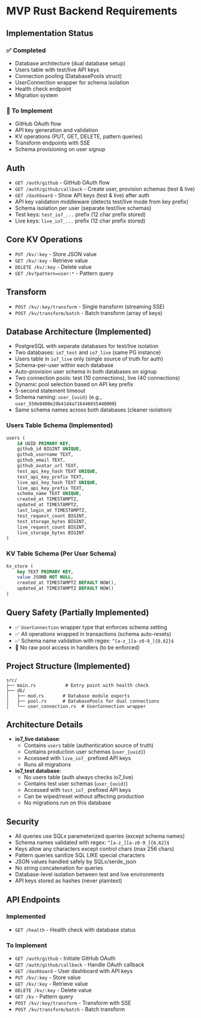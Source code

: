 # MVP Rust Backend Requirements

## Implementation Status

### ✅ Completed
- Database architecture (dual database setup)
- Users table with test/live API keys
- Connection pooling (DatabasePools struct)
- UserConnection wrapper for schema isolation
- Health check endpoint
- Migration system

### 🚧 To Implement
- GitHub OAuth flow
- API key generation and validation
- KV operations (PUT, GET, DELETE, pattern queries)
- Transform endpoints with SSE
- Schema provisioning on user signup

## Auth
- `GET /auth/github` - GitHub OAuth flow
- `GET /auth/github/callback` - Create user, provision schemas (test & live)
- `GET /dashboard` - Show API keys (test & live) after auth
- API key validation middleware (detects test/live mode from key prefix)
- Schema isolation per user (separate test/live schemas)
- Test keys: `test_io7_...` prefix (12 char prefix stored)
- Live keys: `live_io7_...` prefix (12 char prefix stored)

## Core KV Operations
- `PUT /kv/:key` - Store JSON value
- `GET /kv/:key` - Retrieve value
- `DELETE /kv/:key` - Delete value
- `GET /kv?pattern=user:*` - Pattern query

## Transform
- `POST /kv/:key/transform` - Single transform (streaming SSE)
- `POST /kv/transform/batch` - Batch transform (array of keys)

## Database Architecture (Implemented)
- PostgreSQL with separate databases for test/live isolation
- Two databases: `io7_test` and `io7_live` (same PG instance)
- Users table in `io7_live` only (single source of truth for auth)
- Schema-per-user within each database
- Auto-provision user schema in both databases on signup
- Two connection pools: test (10 connections), live (40 connections)
- Dynamic pool selection based on API key prefix
- 5-second statement timeout
- Schema naming: `user_{uuid}` (e.g., `user_550e8400e29b41d4a716446655440000`)
- Same schema names across both databases (cleaner isolation)

### Users Table Schema (Implemented)
```sql
users (
    id UUID PRIMARY KEY,
    github_id BIGINT UNIQUE,
    github_username TEXT,
    github_email TEXT,
    github_avatar_url TEXT,
    test_api_key_hash TEXT UNIQUE,
    test_api_key_prefix TEXT,
    live_api_key_hash TEXT UNIQUE,
    live_api_key_prefix TEXT,
    schema_name TEXT UNIQUE,
    created_at TIMESTAMPTZ,
    updated_at TIMESTAMPTZ,
    last_login_at TIMESTAMPTZ,
    test_request_count BIGINT,
    test_storage_bytes BIGINT,
    live_request_count BIGINT,
    live_storage_bytes BIGINT
)
```

### KV Table Schema (Per User Schema)
```sql
kv_store (
    key TEXT PRIMARY KEY,
    value JSONB NOT NULL,
    created_at TIMESTAMPTZ DEFAULT NOW(),
    updated_at TIMESTAMPTZ DEFAULT NOW()
)
```

## Query Safety (Partially Implemented)
- ✅ `UserConnection` wrapper type that enforces schema setting
- ✅ All operations wrapped in transactions (schema auto-resets)
- ✅ Schema name validation with regex: `^[a-z_][a-z0-9_]{0,62}$`
- 🚧 No raw pool access in handlers (to be enforced)

## Project Structure (Implemented)
```
src/
├── main.rs           # Entry point with health check
├── db/
│   ├── mod.rs       # Database module exports
│   ├── pool.rs      # DatabasePools for dual connections
│   └── user_connection.rs  # UserConnection wrapper
```

## Architecture Details
- **io7_live database**:
  - Contains `users` table (authentication source of truth)
  - Contains production user schemas (`user_{uuid}`)
  - Accessed with `live_io7_` prefixed API keys
  - Runs all migrations
- **io7_test database**:
  - No users table (auth always checks io7_live)
  - Contains test user schemas (`user_{uuid}`)
  - Accessed with `test_io7_` prefixed API keys
  - Can be wiped/reset without affecting production
  - No migrations run on this database

## Security
- All queries use SQLx parameterized queries (except schema names)
- Schema names validated with regex: `^[a-z_][a-z0-9_]{0,62}$`
- Keys allow any characters except control chars (max 256 chars)
- Pattern queries sanitize SQL LIKE special characters
- JSON values handled safely by SQLx/serde_json
- No string concatenation for queries
- Database-level isolation between test and live environments
- API keys stored as hashes (never plaintext)

## API Endpoints

### Implemented
- `GET /health` - Health check with database status

### To Implement
- `GET /auth/github` - Initiate GitHub OAuth
- `GET /auth/github/callback` - Handle OAuth callback
- `GET /dashboard` - User dashboard with API keys
- `PUT /kv/:key` - Store value
- `GET /kv/:key` - Retrieve value
- `DELETE /kv/:key` - Delete value
- `GET /kv` - Pattern query
- `POST /kv/:key/transform` - Transform with SSE
- `POST /kv/transform/batch` - Batch transform